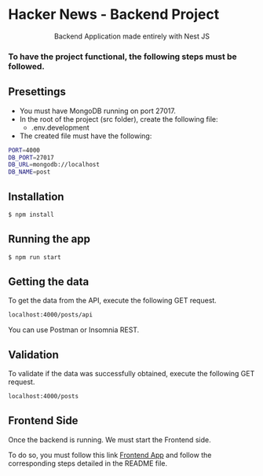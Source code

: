 # Hacker News - Backend Project

  <p align="center">Backend Application made entirely with Nest JS</p>

<!-- ## Description -->

### To have the project functional, the following steps must be followed.

## Presettings

- You must have MongoDB running on port 27017.
- In the root of the project (src folder), create the following file:
  - .env.development
- The created file must have the following:

```bash
PORT=4000
DB_PORT=27017
DB_URL=mongodb://localhost
DB_NAME=post
```

## Installation

```bash
$ npm install
```

## Running the app

```bash
$ npm run start
```

## Getting the data

To get the data from the API, execute the following GET request.

```bash
localhost:4000/posts/api
```

You can use Postman or Insomnia REST.

## Validation

To validate if the data was successfully obtained, execute the following GET request.

```bash
localhost:4000/posts
```

## Frontend Side

Once the backend is running. We must start the Frontend side.

To do so, you must follow this link [Frontend App](https://github.com/rafalazar/hnews-frontend) and follow the corresponding steps detailed in the README file.
